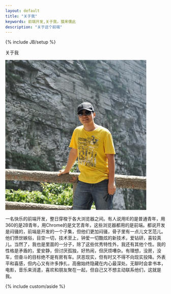 ```yaml
---
layout: default
title: "关于我"
keywords: 前端开发,关于我，猿来儒此
description: "关于这个前端"
---
```

{% include JB/setup %}

<div class="category About">
  <div class="wrapper">关于我</div>
</div>

<div class="mainContent wrapper fd-clr">
  <div class="content cell c66">
    <div class="side_bg"></div>
    <p class="pic">
    	<img src="/images/my.png" alt="myself">
    </p>
    <p class="brief">一名快乐的前端开发，整日穿梭于各大浏览器之间。有人说用IE的是普通青年，用360的是2B青年，用Chrome的是文艺青年，这些浏览器都用的是前端。都说开发是闷骚的，前端是开发的一个子集，但他们更加闷骚，骨子里有一点儿文艺范儿。他们愤世嫉俗，目空一切，技术至上，钟爱一切酷炫的新技术，爱钻研，喜较真儿。当然了，我也是里面的一分子，除了这些优秀特性外，我还有其他个性。我的性格是矛盾的，爱安静，但讨厌孤独，好热闹，但厌烦嘈杂。有理想，没房，没车，但奋斗的目标绝不是有房有车。厌恶现实，但有时又不得不向现实投降。外表平和喜感，但内心又有许多挣扎，高傲始终隐藏在内心最深处。无聊时会拿书本，电影，音乐来消遣，喜欢和朋友聚在一起，但自己又不想主动联系他们，这就是我。</p>
  </div>

  <aside class="cell c32 last">
      {% include custom/aside %}
  </aside>
</div>
